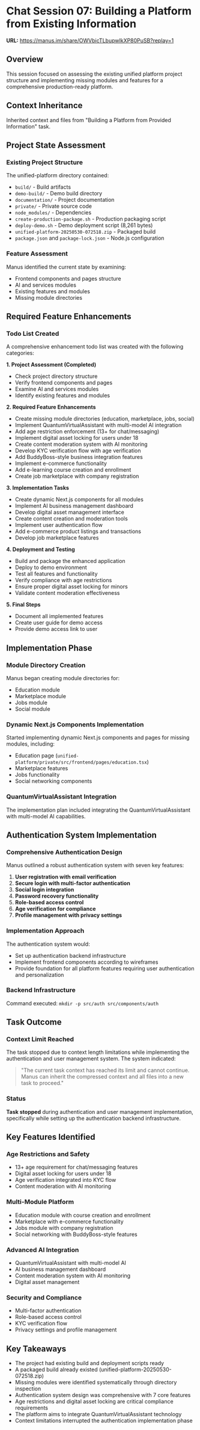 # Chat Session 07: Building a Platform from Existing Information

**URL:** https://manus.im/share/OWVbicTLbupwIkXP80PuSB?replay=1

## Overview
This session focused on assessing the existing unified platform project structure and implementing missing modules and features for a comprehensive production-ready platform.

## Context Inheritance
Inherited context and files from "Building a Platform from Provided Information" task.

## Project State Assessment

### Existing Project Structure
The unified-platform directory contained:
- `build/` - Build artifacts
- `demo-build/` - Demo build directory
- `documentation/` - Project documentation
- `private/` - Private source code
- `node_modules/` - Dependencies
- `create-production-package.sh` - Production packaging script
- `deploy-demo.sh` - Demo deployment script (8,261 bytes)
- `unified-platform-20250530-072518.zip` - Packaged build
- `package.json` and `package-lock.json` - Node.js configuration

### Feature Assessment
Manus identified the current state by examining:
- Frontend components and pages structure
- AI and services modules
- Existing features and modules
- Missing module directories

## Required Feature Enhancements

### Todo List Created
A comprehensive enhancement todo list was created with the following categories:

**1. Project Assessment (Completed)**
- Check project directory structure
- Verify frontend components and pages
- Examine AI and services modules
- Identify existing features and modules

**2. Required Feature Enhancements**
- Create missing module directories (education, marketplace, jobs, social)
- Implement QuantumVirtualAssistant with multi-model AI integration
- Add age restriction enforcement (13+ for chat/messaging)
- Implement digital asset locking for users under 18
- Create content moderation system with AI monitoring
- Develop KYC verification flow with age verification
- Add BuddyBoss-style business integration features
- Implement e-commerce functionality
- Add e-learning course creation and enrollment
- Create job marketplace with company registration

**3. Implementation Tasks**
- Create dynamic Next.js components for all modules
- Implement AI business management dashboard
- Develop digital asset management interface
- Create content creation and moderation tools
- Implement user authentication flow
- Add e-commerce product listings and transactions
- Develop job marketplace features

**4. Deployment and Testing**
- Build and package the enhanced application
- Deploy to demo environment
- Test all features and functionality
- Verify compliance with age restrictions
- Ensure proper digital asset locking for minors
- Validate content moderation effectiveness

**5. Final Steps**
- Document all implemented features
- Create user guide for demo access
- Provide demo access link to user

## Implementation Phase

### Module Directory Creation
Manus began creating module directories for:
- Education module
- Marketplace module
- Jobs module
- Social module

### Dynamic Next.js Components Implementation
Started implementing dynamic Next.js components and pages for missing modules, including:
- Education page (`unified-platform/private/src/frontend/pages/education.tsx`)
- Marketplace features
- Jobs functionality
- Social networking components

### QuantumVirtualAssistant Integration
The implementation plan included integrating the QuantumVirtualAssistant with multi-model AI capabilities.

## Authentication System Implementation

### Comprehensive Authentication Design
Manus outlined a robust authentication system with seven key features:

1. **User registration with email verification**
2. **Secure login with multi-factor authentication**
3. **Social login integration**
4. **Password recovery functionality**
5. **Role-based access control**
6. **Age verification for compliance**
7. **Profile management with privacy settings**

### Implementation Approach
The authentication system would:
- Set up authentication backend infrastructure
- Implement frontend components according to wireframes
- Provide foundation for all platform features requiring user authentication and personalization

### Backend Infrastructure
Command executed: `mkdir -p src/auth src/components/auth`

## Task Outcome

### Context Limit Reached
The task stopped due to context length limitations while implementing the authentication and user management system. The system indicated:

> "The current task context has reached its limit and cannot continue. Manus can inherit the compressed context and all files into a new task to proceed."

### Status
**Task stopped** during authentication and user management implementation, specifically while setting up the authentication backend infrastructure.

## Key Features Identified

### Age Restrictions and Safety
- 13+ age requirement for chat/messaging features
- Digital asset locking for users under 18
- Age verification integrated into KYC flow
- Content moderation with AI monitoring

### Multi-Module Platform
- Education module with course creation and enrollment
- Marketplace with e-commerce functionality
- Jobs module with company registration
- Social networking with BuddyBoss-style features

### Advanced AI Integration
- QuantumVirtualAssistant with multi-model AI
- AI business management dashboard
- Content moderation system with AI monitoring
- Digital asset management

### Security and Compliance
- Multi-factor authentication
- Role-based access control
- KYC verification flow
- Privacy settings and profile management

## Key Takeaways
- The project had existing build and deployment scripts ready
- A packaged build already existed (unified-platform-20250530-072518.zip)
- Missing modules were identified systematically through directory inspection
- Authentication system design was comprehensive with 7 core features
- Age restrictions and digital asset locking are critical compliance requirements
- The platform aims to integrate QuantumVirtualAssistant technology
- Context limitations interrupted the authentication implementation phase


